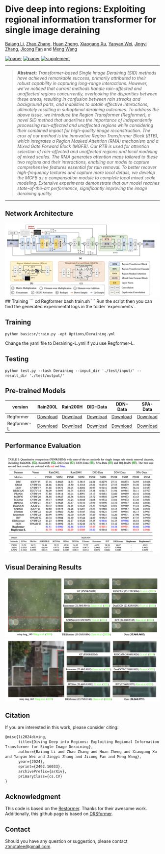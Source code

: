 # Dive deep into regions: Exploiting regional information transformer for single image deraining

[Baiang Li](https://ztmotalee.github.io), [Zhao Zhang](https://sites.google.com/site/cszzhang), [Huan Zheng](), [Xiaogang Xu](https://xiaogang00.github.io), [Yanyan Wei](http://faculty.hfut.edu.cn/weiyanyan/en/index.htm), [Jingyi Zhang](), [Jicong Fan]() and [Meng Wang]()

[![paper](https://img.shields.io/badge/arXiv-Paper-<COLOR>.svg)](https://arxiv.org/abs/2402.16033)
[![paper](https://img.shields.io/badge/paper-camera%20ready-orange)]()
[![supplement](https://img.shields.io/badge/Supplementary-Material-red)]()

<hr />

> **Abstract:** *Transformer-based Single Image Deraining (SID) methods have achieved remarkable success, primarily attributed to their robust capability in capturing long-range interactions. However, we've noticed that current methods handle rain-affected and unaffected regions concurrently, overlooking the disparities between these areas, resulting in confusion between rain streaks and background parts, and inabilities to obtain effective interactions, ultimately resulting in suboptimal deraining outcomes. To address the above issue, we introduce the Region Transformer (Regformer), a novel SID method that underlines the importance of independently processing rain-affected and unaffected regions while considering their combined impact for high-quality image reconstruction. The crux of our method is the innovative Region Transformer Block (RTB), which integrates a Region Masked Attention (RMA) mechanism and a Mixed Gate Forward Block (MGFB). Our RTB is used for attention selection of rain-affected and unaffected regions and local modeling of mixed scales. The RMA generates attention maps tailored to these two regions and their interactions, enabling our model to capture comprehensive features essential for rain removal. To better recover high-frequency textures and capture more local details, we develop the MGFB as a compensation module to complete local mixed scale modeling. Extensive experiments demonstrate that our model reaches state-of-the-art performance, significantly improving the image deraining quality.*
<hr />

## Network Architecture

<img src = "figs/Regformer.png">
## Training
```
cd Regformer
bash train.sh
```
Run the script then you can find the generated experimental logs in the folder `experiments`.

## Training
```
python basicsr/train.py -opt Options/Deraining.yml
```
Change the yaml file to Deraining-L.yml if you use Regformer-L.

## Testing
```
python test.py --task Deraining --input_dir './test/input/' --result_dir './test/output/'
```

## Pre-trained Models
<table>
<thead>
  <tr>
    <th>version</th>
    <th>Rain200L</th>
    <th>Rain200H</th>
    <th>DID-Data</th>
    <th>DDN-Data</th>
    <th>SPA-Data</th>
  </tr>
</thead>
<tbody>
  <tr>
    <td> Regformer</a> </td>
    <td> <a href="https://pan.baidu.com/s/1IuRG2su3ctWpwth9tJ-fXQ?pwd=f6nm">Download</a> </td>
    <td> <a href="https://pan.baidu.com/s/1UlyLQXtq04X6tGxF-X9l8g?pwd=pkiv">Download</a> </td>
    <td> <a href="https://pan.baidu.com/s/1UlyLQXtq04X6tGxF-X9l8g?pwd=pkiv">Download</a> </td>
    <td> <a href="https://pan.baidu.com/s/13B1PhNoxCZ2eZbDXEUOyaA?pwd=cwuk">Download</a> </td>
    <td> <a href="https://pan.baidu.com/s/1tJcNTQBaS8f84uT0nGOsEg?pwd=gywa">Download</a> </td>
    </tr>
<tr>
    <td> Regformer-L</a> </td>
    <td> <a href="">Download</a> </td>
    <td> <a href="">Download</a> </td>
    <td> <a href="">Download</a> </td>
    <td> <a href="">Download</a> </td>
    <td> <a href="">Download</a> </td>
  </tr>
</tbody>
</table>

## Performance Evaluation
<img src = "figs/table.png">

## Visual Deraining Results
<img src = "figs/show1.png">
<img src = "figs/show2.png">



## Citation
If you are interested in this work, please consider citing:
```
@misc{li2024diving,
      title={Diving Deep into Regions: Exploiting Regional Information Transformer for Single Image Deraining}, 
      author={Baiang Li and Zhao Zhang and Huan Zheng and Xiaogang Xu and Yanyan Wei and Jingyi Zhang and Jicong Fan and Meng Wang},
      year={2024},
      eprint={2402.16033},
      archivePrefix={arXiv},
      primaryClass={cs.CV}
}
```
## Acknowledgment
This code is based on the [Restormer](https://github.com/swz30/Restormer). Thanks for their awesome work. Additionally, this github page is based on [DRSformer](https://github.com/cschenxiang/DRSformer).

## Contact
Should you have any question or suggestion, please contact ztmotalee@gmail.com.
